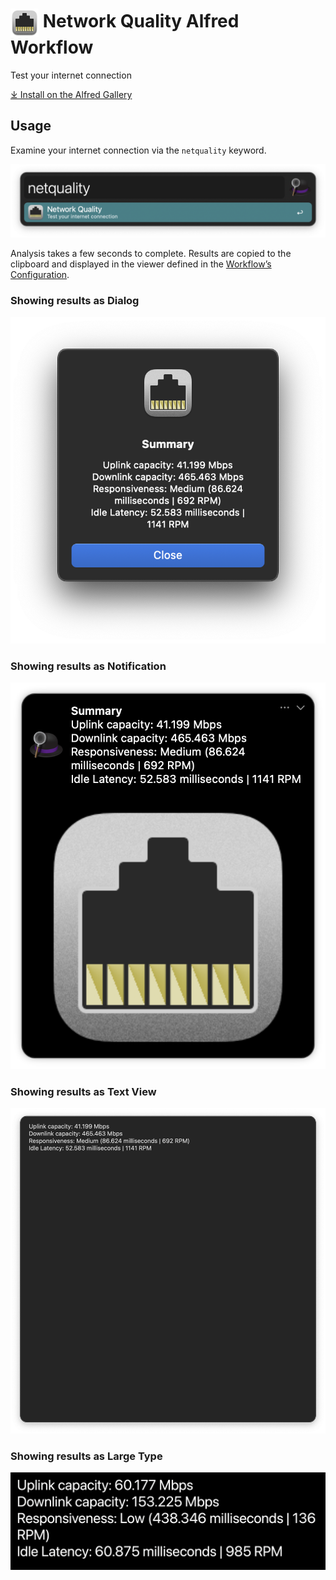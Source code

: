 # <img src='Workflow/icon.png' width='45' align='center' alt='icon'> Network Quality Alfred Workflow

Test your internet connection

[⤓ Install on the Alfred Gallery](https://alfred.app/workflows/alfredapp/network-quality)

## Usage

Examine your internet connection via the `netquality` keyword.

![Alfred search for netquality](Workflow/images/about/keyword.png)

Analysis takes a few seconds to complete. Results are copied to the clipboard and displayed in the viewer defined in the [Workflow’s Configuration](https://www.alfredapp.com/help/workflows/user-configuration/).

### Showing results as Dialog
![Showing results as Dialog](Workflow/images/about/dialog.png)

### Showing results as Notification
![Showing results as Notification](Workflow/images/about/notification.png)

### Showing results as Text View
![Showing results as Text View](Workflow/images/about/text.png)

### Showing results as Large Type
![Showing results as Large Type](Workflow/images/about/large.png)
